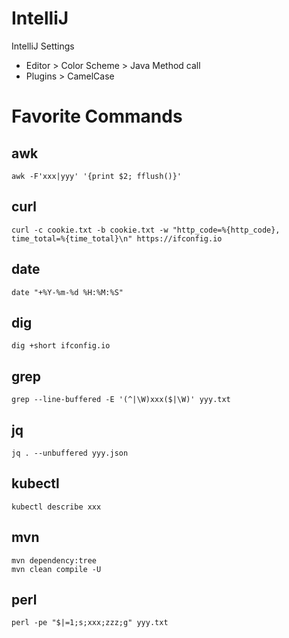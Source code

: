 # IntelliJ

IntelliJ Settings

- Editor > Color Scheme > Java Method call
- Plugins > CamelCase

# Favorite Commands

## awk
```shell
awk -F'xxx|yyy' '{print $2; fflush()}'
```

## curl
```shell
curl -c cookie.txt -b cookie.txt -w "http_code=%{http_code}, time_total=%{time_total}\n" https://ifconfig.io
```

## date
```shell
date "+%Y-%m-%d %H:%M:%S"
```

## dig
```shell
dig +short ifconfig.io
```

## grep
```shell
grep --line-buffered -E '(^|\W)xxx($|\W)' yyy.txt
```

## jq
```shell
jq . --unbuffered yyy.json
```

## kubectl
```shell
kubectl describe xxx
```

## mvn
```shell
mvn dependency:tree
mvn clean compile -U
```

## perl
```shell
perl -pe "$|=1;s;xxx;zzz;g" yyy.txt
```
